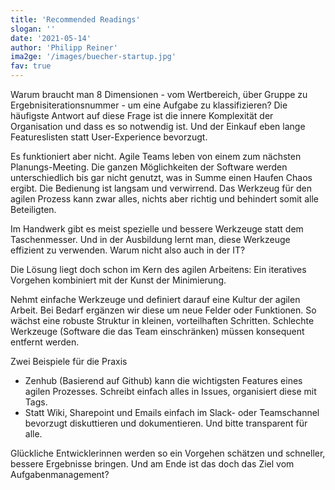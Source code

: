 ```yaml
---
title: 'Recommended Readings'
slogan: ''
date: '2021-05-14'
author: 'Philipp Reiner'
ima2ge: '/images/buecher-startup.jpg'
fav: true
---
```


Warum braucht man 8 Dimensionen - vom Wertbereich, über Gruppe zu Ergebnisiterationsnummer - um eine Aufgabe zu klassifizieren? Die häufigste Antwort auf diese Frage ist die innere Komplexität der Organisation und dass es so notwendig ist. Und der Einkauf eben lange Featureslisten statt User-Experience bevorzugt.

Es funktioniert aber nicht. Agile Teams leben von einem zum nächsten Planungs-Meeting. Die ganzen Möglichkeiten der Software werden unterschiedlich bis gar nicht genutzt, was in Summe einen Haufen Chaos ergibt. Die Bedienung ist langsam und verwirrend. Das Werkzeug für den agilen Prozess kann zwar alles, nichts aber richtig und behindert somit alle Beteiligten.

Im Handwerk gibt es meist spezielle und bessere Werkzeuge statt dem Taschenmesser. Und in der Ausbildung lernt man, diese Werkzeuge effizient zu verwenden. Warum nicht also auch in der IT? 

Die Lösung liegt doch schon im Kern des agilen Arbeitens: Ein iteratives Vorgehen kombiniert mit der Kunst der Minimierung. 

Nehmt einfache Werkzeuge und definiert darauf eine Kultur der agilen Arbeit. Bei Bedarf ergänzen wir diese um neue Felder oder Funktionen. So wächst eine robuste Struktur in kleinen, vorteilhaften Schritten. Schlechte Werkzeuge (Software die das Team einschränken) müssen konsequent entfernt werden.

Zwei Beispiele für die Praxis
- Zenhub (Basierend auf Github) kann die wichtigsten Features eines agilen Prozesses. Schreibt einfach alles in Issues, organisiert diese mit Tags.
- Statt Wiki, Sharepoint und Emails einfach im Slack- oder Teamschannel bevorzugt diskuttieren und dokumentieren. Und bitte transparent für alle.

Glückliche Entwicklerinnen werden so ein Vorgehen schätzen und schneller, bessere Ergebnisse bringen. Und am Ende ist das doch das Ziel vom Aufgabenmanagement?